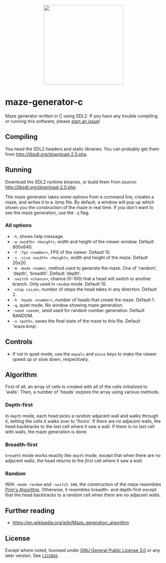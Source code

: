 
<p align="center">
  <img width="256" height="256" src="https://user-images.githubusercontent.com/47231175/116139849-c861d900-a6d6-11eb-848e-80278b8de08f.png">
</p>

# maze-generator-c
Maze generator written in C using SDL2. If you have any trouble compiling or running this software, please [start an issue](https://github.com/Czespo/maze-generator-c/issues/new)!

## Compiling
You need the SDL2 headers and static libraries. You can probably get them from <http://libsdl.org/download-2.0.php>.

## Running
Download the SDL2 runtime binaries, or build them from source: <http://libsdl.org/download-2.0.php>.

The maze generator takes some options from a command line, creates a maze, and writes it to a .bmp file. By default, a window will pop up which shows you the construction of the maze in real time. If you don't want to see the maze generation, use the `-q` flag.

### All options
- `-h`, shows help message.
- `-w <width> <height>`, width and height of the viewer window. Default 800x640.
- `-f -fps <number>`, FPS of the viewer. Default 10.
- `-s -size <width> <height>`, width and height of the maze. Default 20x20.
- `-m -mode <name>`, method used to generate the maze. One of 'random', 'depth', 'breadth'. Default 'depth'.
- `-switch <chance>`, chance (0-100) that a head will switch to another branch. Only used in `random` mode. Default 10.
- `-step <size>`, number of steps the head takes in any direction. Default 2.
- `-h -heads <number>`, number of heads that create the maze. Default 1.
- `-q`, quiet mode. No window showing maze generation.
- `-seed <seed>`, seed used for random number generation. Default RANDOM.
- `-o <path>`, saves the final state of the maze to this file. Default 'maze.bmp'.

## Controls
- If not in quiet mode, use the `equals` and `minus` keys to make the viewer speed up or slow down, respectively.

## Algorithm
First of all, an array of cells is created with all of the cells initialized to 'walls'. Then, a number of 'heads' explore the array using various methods.

### Depth-first
In `depth` mode, each head picks a random adjacent wall and walks through it, setting the cells it walks over to 'floors'. If there are no adjacent walls, the head backtracks to the *last* cell where it saw a wall. If there is no last cell with walls, the maze generation is done.

### Breadth-first
`breadth` mode works exactly like `depth` mode, except that when there are no adjacent walls, the head returns to the *first* cell where it saw a wall.

### Random
With `-mode random` and `-switch 100`, the construction of the maze resembles [Prim's Algorithm](https://en.wikipedia.org/wiki/Prim%27s_algorithm). Otherwise, it resembles breadth- and depth-first except that the head backtracks to a random cell when there are no adjacent walls.

## Further reading
- https://en.wikipedia.org/wiki/Maze_generation_algorithm

## License
Except where noted, licensed under [GNU General Public License 3.0](https://www.gnu.org/licenses/gpl-3.0.en.html) or any later version. See [`LICENSE`](https://github.com/Czespo/maze-generator-c/blob/main/LICENSE).
